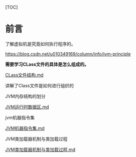[TOC]

# 前言

了解虚拟机是究竟如何执行程序的。

https://blog.csdn.net/u010349169/column/info/jvm-principle

**需要学习CLass文件的具体是怎么组成的。**

 [CLass文件结构.md](CLass文件结构.md) 

讲解了Class文件是如何进行组织的







JVM内存结构的划分

 [JVM运行时数据区.md](JVM运行时数据区.md) 

jvm机器指令集

 [JVM机器指令集.md](JVM机器指令集.md) 

 JVM类加载器机制与类加载过程

 [JVM类加载器机制与类加载过程.md](JVM类加载器机制与类加载过程.md) 

